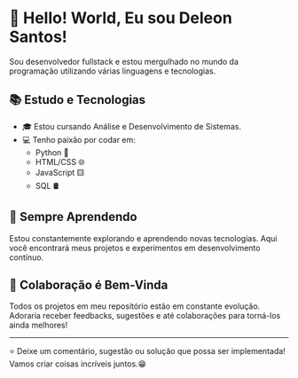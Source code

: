  # 👋 Hello! World, Eu sou Deleon Santos!


Sou desenvolvedor fullstack e estou mergulhado no mundo da programação utilizando várias linguagens e tecnologias.

## 📚 Estudo e Tecnologias

- 🎓 Estou cursando Análise e Desenvolvimento de Sistemas.
- 💻 Tenho paixão por codar em:
  - Python 🐍
  - HTML/CSS 🌐
  - JavaScript 🟨
  - SQL 🛢️

## 👀 Sempre Aprendendo

Estou constantemente explorando e aprendendo novas tecnologias. Aqui você encontrará meus projetos e experimentos em desenvolvimento contínuo.

## 💞️ Colaboração é Bem-Vinda

Todos os projetos em meu repositório estão em constante evolução. Adoraria receber feedbacks,  sugestões e até colaborações para torná-los ainda melhores!

---

⭐️ Deixe um comentário, sugestão ou solução que possa ser implementada! Vamos criar coisas incríveis juntos.😁
